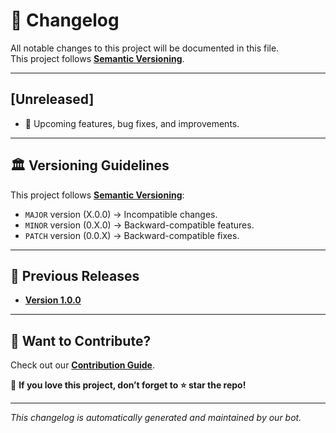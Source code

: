 # 📜 Changelog

All notable changes to this project will be documented in this file.  
This project follows **[Semantic Versioning](https://semver.org/)**.

---

## [Unreleased]

- 🚀 Upcoming features, bug fixes, and improvements.

---

## 🏛 Versioning Guidelines

This project follows **[Semantic Versioning](https://semver.org/)**:

- `MAJOR` version (X.0.0) → Incompatible changes.
- `MINOR` version (0.X.0) → Backward-compatible features.
- `PATCH` version (0.0.X) → Backward-compatible fixes.

---

## 📜 Previous Releases

- **[Version 1.0.0](https://github.com/nexoslabs/.github/releases/tag/v1.0.0)**

---

## 🌟 Want to Contribute?

Check out our **[Contribution Guide](CONTRIBUTING.md)**.

📌 **If you love this project, don’t forget to ⭐ star the repo!**

---

_This changelog is automatically generated and maintained by our bot._

